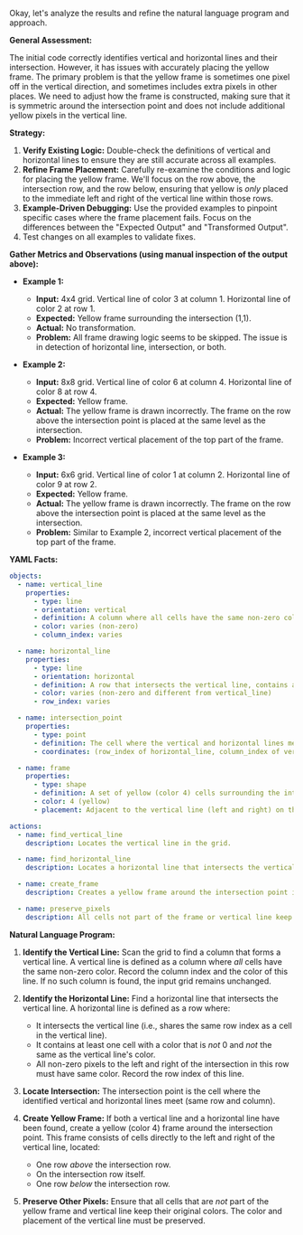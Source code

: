 Okay, let's analyze the results and refine the natural language program and approach.

**General Assessment:**

The initial code correctly identifies vertical and horizontal lines and their intersection. However, it has issues with accurately placing the yellow frame. The primary problem is that the yellow frame is sometimes one pixel off in the vertical direction, and sometimes includes extra pixels in other places. We need to adjust how the frame is constructed, making sure that it is symmetric around the intersection point and does not include additional yellow pixels in the vertical line.

**Strategy:**

1.  **Verify Existing Logic:** Double-check the definitions of vertical and horizontal lines to ensure they are still accurate across all examples.
2.  **Refine Frame Placement:** Carefully re-examine the conditions and logic for placing the yellow frame. We'll focus on the row above, the intersection row, and the row below, ensuring that yellow is *only* placed to the immediate left and right of the vertical line within those rows.
3.  **Example-Driven Debugging:** Use the provided examples to pinpoint specific cases where the frame placement fails. Focus on the differences between the "Expected Output" and "Transformed Output".
4. Test changes on all examples to validate fixes.

**Gather Metrics and Observations (using manual inspection of the output above):**

*   **Example 1:**
    *   **Input:** 4x4 grid. Vertical line of color 3 at column 1. Horizontal line of color 2 at row 1.
    *   **Expected:** Yellow frame surrounding the intersection (1,1).
    *   **Actual:** No transformation.
    *   **Problem:** All frame drawing logic seems to be skipped. The issue is in detection of horizontal line, intersection, or both.

*   **Example 2:**
    *   **Input:** 8x8 grid. Vertical line of color 6 at column 4. Horizontal line of color 8 at row 4.
    *   **Expected:** Yellow frame.
    *   **Actual:** The yellow frame is drawn incorrectly. The frame on the row above the intersection point is placed at the same level as the intersection.
    *   **Problem:** Incorrect vertical placement of the top part of the frame.

*   **Example 3:**
    *   **Input:** 6x6 grid. Vertical line of color 1 at column 2. Horizontal line of color 9 at row 2.
    *   **Expected:** Yellow frame.
    *   **Actual:** The yellow frame is drawn incorrectly. The frame on the row above the intersection point is placed at the same level as the intersection.
    *   **Problem:** Similar to Example 2, incorrect vertical placement of the top part of the frame.

**YAML Facts:**


```yaml
objects:
  - name: vertical_line
    properties:
      - type: line
      - orientation: vertical
      - definition: A column where all cells have the same non-zero color.
      - color: varies (non-zero)
      - column_index: varies

  - name: horizontal_line
    properties:
      - type: line
      - orientation: horizontal
      - definition: A row that intersects the vertical line, contains at least one cell not of color 0 and not of the vertical line's color and all horizontal pixels must have same color.
      - color: varies (non-zero and different from vertical_line)
      - row_index: varies

  - name: intersection_point
    properties:
      - type: point
      - definition: The cell where the vertical and horizontal lines meet.
      - coordinates: (row_index of horizontal_line, column_index of vertical_line)

  - name: frame
    properties:
      - type: shape
      - definition: A set of yellow (color 4) cells surrounding the intersection point.
      - color: 4 (yellow)
      - placement: Adjacent to the vertical line (left and right) on the row above the intersection, the intersection row, and the row below the intersection.

actions:
  - name: find_vertical_line
    description: Locates the vertical line in the grid.

  - name: find_horizontal_line
    description: Locates a horizontal line that intersects the vertical line.

  - name: create_frame
    description: Creates a yellow frame around the intersection point if both a vertical and horizontal line exist.

  - name: preserve_pixels
    description: All cells not part of the frame or vertical line keep original.
```


**Natural Language Program:**

1.  **Identify the Vertical Line:** Scan the grid to find a column that forms a vertical line. A vertical line is defined as a column where *all* cells have the same non-zero color. Record the column index and the color of this line. If no such column is found, the input grid remains unchanged.

2.  **Identify the Horizontal Line:** Find a horizontal line that intersects the vertical line. A horizontal line is defined as a row where:
    *   It intersects the vertical line (i.e., shares the same row index as a cell in the vertical line).
    *   It contains at least one cell with a color that is *not* 0 and *not* the same as the vertical line's color.
    *    All non-zero pixels to the left and right of the intersection in this row must have same color.
    Record the row index of this line.

3.  **Locate Intersection:** The intersection point is the cell where the identified vertical and horizontal lines meet (same row and column).

4.  **Create Yellow Frame:** If both a vertical line and a horizontal line have been found, create a yellow (color 4) frame around the intersection point. This frame consists of cells directly to the left and right of the vertical line, located:
    *   One row *above* the intersection row.
    *   On the intersection row itself.
    *   One row *below* the intersection row.

5.  **Preserve Other Pixels:** Ensure that all cells that are *not* part of the yellow frame and vertical line keep their original colors. The color and placement of the vertical line must be preserved.
